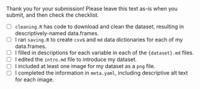 Thank you for your submission! Please leave this text as-is when you submit, and then check the checklist.

- [ ] `cleaning.R` has code to download and clean the dataset, resulting in descriptively-named data.frames.
- [ ] I ran `saving.R` to create `csv`s and `md` data dictionaries for each of my data.frames.
- [ ] I filled in descriptions for each variable in each of the `{dataset}.md` files.
- [ ] I edited the `intro.md` file to introduce my dataset.
- [ ] I included at least one image for my dataset as a `png` file.
- [ ] I completed the information in `meta.yaml`, including descriptive alt text for each image.
